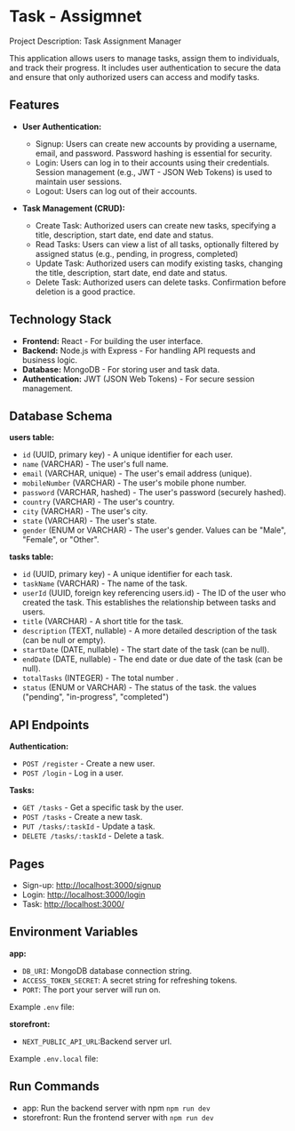 # Task - Assigmnet

Project Description: Task Assignment Manager

This application allows users to manage tasks, assign them to individuals, and track their progress. It includes user authentication to secure the data and ensure that only authorized users can access and modify tasks.

## Features

- **User Authentication:**

  - Signup: Users can create new accounts by providing a username, email, and password. Password hashing is essential for security.
  - Login: Users can log in to their accounts using their credentials. Session management (e.g., JWT - JSON Web Tokens) is used to maintain user sessions.
  - Logout: Users can log out of their accounts.

- **Task Management (CRUD):**
  - Create Task: Authorized users can create new tasks, specifying a title, description, start date, end date and status.
  - Read Tasks: Users can view a list of all tasks, optionally filtered by assigned status (e.g., pending, in progress, completed)
  - Update Task: Authorized users can modify existing tasks, changing the title, description, start date, end date and status.
  - Delete Task: Authorized users can delete tasks. Confirmation before deletion is a good practice.

## Technology Stack

- **Frontend:** React - For building the user interface.
- **Backend:** Node.js with Express - For handling API requests and business logic.
- **Database:** MongoDB - For storing user and task data.
- **Authentication:** JWT (JSON Web Tokens) - For secure session management.

## Database Schema

**users table:**

- `id` (UUID, primary key) - A unique identifier for each user.
- `name` (VARCHAR) - The user's full name.
- `email` (VARCHAR, unique) - The user's email address (unique).
- `mobileNumber` (VARCHAR) - The user's mobile phone number.
- `password` (VARCHAR, hashed) - The user's password (securely hashed).
- `country` (VARCHAR) - The user's country.
- `city` (VARCHAR) - The user's city.
- `state` (VARCHAR) - The user's state.
- `gender` (ENUM or VARCHAR) - The user's gender. Values can be "Male", "Female", or "Other".

**tasks table:**

- `id` (UUID, primary key) - A unique identifier for each task.
- `taskName` (VARCHAR) - The name of the task.
- `userId` (UUID, foreign key referencing users.id) - The ID of the user who created the task. This establishes the relationship between tasks and users.
- `title` (VARCHAR) - A short title for the task.
- `description` (TEXT, nullable) - A more detailed description of the task (can be null or empty).
- `startDate` (DATE, nullable) - The start date of the task (can be null).
- `endDate` (DATE, nullable) - The end date or due date of the task (can be null).
- `totalTasks` (INTEGER) - The total number .
- `status` (ENUM or VARCHAR) - The status of the task. the values ("pending", "in-progress", "completed")

## API Endpoints

**Authentication:**

- `POST /register` - Create a new user.
- `POST /login` - Log in a user.

**Tasks:**

- `GET /tasks` - Get a specific task by the user.
- `POST /tasks` - Create a new task.
- `PUT /tasks/:taskId` - Update a task.
- `DELETE /tasks/:taskId` - Delete a task.

## Pages

- Sign-up: [http://localhost:3000/signup](http://localhost:3000/signup)
- Login: [http://localhost:3000/login](http://localhost:3000/login)
- Task: [http://localhost:3000/](http://localhost:3000/)

## Environment Variables

**app:**

- `DB_URI`: MongoDB database connection string.
- `ACCESS_TOKEN_SECRET`: A secret string for refreshing tokens.
- `PORT`: The port your server will run on.

Example `.env` file:

**storefront:**

- `NEXT_PUBLIC_API_URL`:Backend server url.

Example `.env.local` file:

## Run Commands

- app: Run the backend server with npm `npm run dev`
- storefront: Run the frontend server with `npm run dev`
